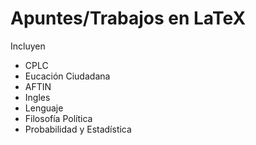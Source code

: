 # Apuntes/Trabajos en LaTeX

Incluyen
- CPLC
- Eucación Ciudadana
- AFTIN
- Ingles
- Lenguaje
- Filosofía Política
- Probabilidad y Estadística
